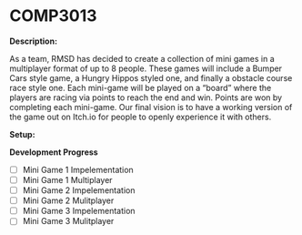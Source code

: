 # COMP3013
**Description:**

As a team, RMSD has decided to create a collection of mini games in a multiplayer format of up to 8 people. These games will include a Bumper Cars style game, a Hungry Hippos styled one, and finally a obstacle course race style one.
Each mini-game will be played on a “board” where the players are racing via points to reach the end and win. Points are won by completing each mini-game.
Our final vision is to have a working version of the game out on Itch.io for people to openly experience it with others.


**Setup:**


**Development Progress**
- [ ] Mini Game 1 Impelementation
- [ ] Mini Game 1 Multiplayer
- [ ] Mini Game 2 Impelementation
- [ ] Mini Game 2 Mulitplayer
- [ ] Mini Game 3 Impelementation
- [ ] Mini Game 3 Mulitplayer
